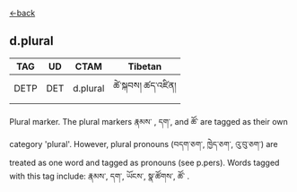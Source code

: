 [<-back](en/pos/postag_features/postag_features.md)

## d.plural</br>

|   TAG    | UD | CTAM | Tibetan |
| -------- | ------- | ---- | ---- |
| DETP | DET  | d.plural | ཚེ་སྐབས། ཚད་འཛིན།


Plural marker. The plural markers རྣམས་ , དག་, and ཚོ་ are tagged as their own category 'plural'.
However, plural pronouns (བདག་ཅག་, ཁྱེད་ཅག་, འུ་བུ་ཅག་) are treated as one word and tagged as
pronouns (see p.pers). Words tagged with this tag include: རྣམས་, དག་, ཡོངས་, སྣ་ཚོགས་, ཚོ་ .